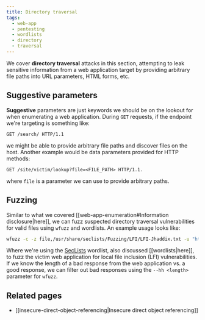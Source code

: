 ```yaml
---
title: Directory traversal
tags:
  - web-app
  - pentesting
  - wordlists
  - directory
  - traversal
---
```


We cover **directory traversal** attacks in this section, attempting to leak
sensitive information from a web application target by providing arbitrary file
paths into URL parameters, HTML forms, etc.

## Suggestive parameters

**Suggestive** parameters are just keywords we should be on the lookout for when
enumerating a web application. During `GET` requests, if the endpoint we're
targeting is something like:

```
GET /search/ HTTP/1.1
```

we might be able to provide arbitrary file paths and discover files on the host.
Another example would be data parameters provided for HTTP methods:

```
GET /site/victim/lookup?file=<FILE_PATH> HTTP/1.1.
```

where `file` is a parameter we can use to provide arbitrary paths.

## Fuzzing

Similar to what we covered [[web-app-enumeration#Information disclosure|here]],
we can fuzz suspected directory traversal vulnerabilities for valid files using
`wfuzz` and wordlists. An example usage looks like:

```bash
wfuzz -c -z file,/usr/share/seclists/Fuzzing/LFI/LFI-Jhaddix.txt -u "http://victim-site/files?path=../../../../../../../../../../FUZZ"
```

Where we're using the [SecLists](https://github.com/danielmiessler/SecLists)
wordlist, also discussed [[wordlists|here]], to fuzz the victim web application
for local file inclusion (LFI) vulnerabilities. If we know the length of a bad
response from the web application vs. a good response, we can filter out bad
responses using the `--hh <length>` parameter for `wfuzz`.

## Related pages

- [[insecure-direct-object-referencing|Insecure direct object referencing]]
